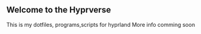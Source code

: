 ## Welcome to the Hyprverse
This is my dotfiles, programs,scripts for hyprland
More info comming soon